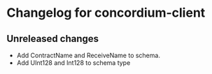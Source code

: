 # Changelog for concordium-client

## Unreleased changes
- Add ContractName and ReceiveName to schema.
- Add UInt128 and Int128 to schema type
